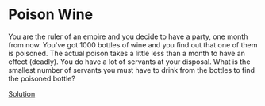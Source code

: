 # Poison Wine

You are the ruler of an empire and you decide to have a party, one month from now. You've got 1000 bottles of wine and you find out that one of them is poisoned. The actual poison takes a little less than a month to have an effect (deadly). You do have a lot of servants at your disposal. What is the smallest number of servants you must have to drink from the bottles to find the poisoned bottle?

[Solution](solution.md)